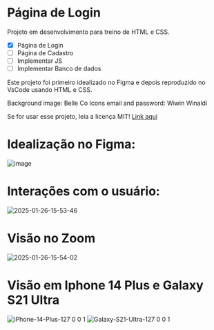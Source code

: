 # Página de Login
Projeto em desenvolvimento para treino de HTML e CSS.

- [x] Página de Login
- [ ] Página de Cadastro
- [ ] Implementar JS
- [ ] Implementar Banco de dados

Este projeto foi primeiro idealizado no Figma e depois reproduzido no VsCode usando HTML e CSS.

Background image: Belle Co
Icons email and password: Wiwin Winaldi 


Se for usar esse projeto, leia a licença MIT! [Link aqui](https://github.com/Alan-AndradeDev/Login-e-Cadastro?tab=MIT-1-ov-file)

# Idealização no Figma:
![image](https://github.com/user-attachments/assets/a17cdce2-d318-4514-a3a2-80d8c6d6a33a)


# Interações com o usuário:
![2025-01-26-15-53-46](https://github.com/user-attachments/assets/26370195-6d5b-436e-b070-48524235f82c)


# Visão no Zoom 
![2025-01-26-15-54-02](https://github.com/user-attachments/assets/a67705ee-54b9-41ed-bf43-15f6218b67d3)

# Visão em Iphone 14 Plus e Galaxy S21 Ultra
![iPhone-14-Plus-127 0 0 1](https://github.com/user-attachments/assets/786c9520-24d9-4c3b-91fc-eac0aa36d44f) ![Galaxy-S21-Ultra-127 0 0 1](https://github.com/user-attachments/assets/48974139-1349-40c9-b06b-753486911580)
